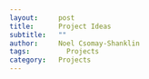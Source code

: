 ```yaml
---
layout:     post
title:      Project Ideas
subtitle:   ""
author:     Noel Csomay-Shanklin
tags: 		  Projects
category:   Projects
---
```

